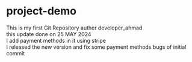 # project-demo
This is my first Git Repository
auther developer_ahmad 
<br>
this update done on 25 MAY 2024 <br />I add payment methods in it using stripe
<br>
I released the new version and fix some payment methods bugs of initial commit 

